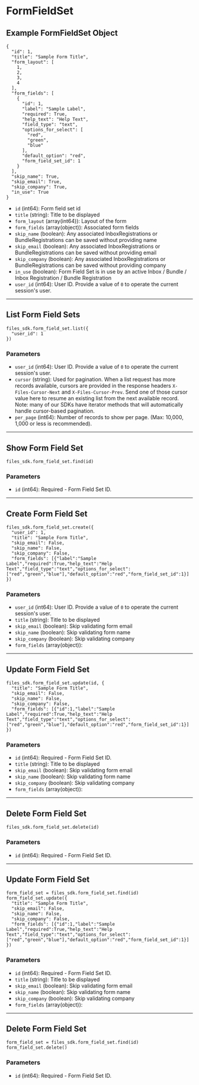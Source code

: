 # FormFieldSet

## Example FormFieldSet Object

```
{
  "id": 1,
  "title": "Sample Form Title",
  "form_layout": [
    1,
    2,
    3,
    4
  ],
  "form_fields": [
    {
      "id": 1,
      "label": "Sample Label",
      "required": True,
      "help_text": "Help Text",
      "field_type": "text",
      "options_for_select": [
        "red",
        "green",
        "blue"
      ],
      "default_option": "red",
      "form_field_set_id": 1
    }
  ],
  "skip_name": True,
  "skip_email": True,
  "skip_company": True,
  "in_use": True
}
```

* `id` (int64): Form field set id
* `title` (string): Title to be displayed
* `form_layout` (array(int64)): Layout of the form
* `form_fields` (array(object)): Associated form fields
* `skip_name` (boolean): Any associated InboxRegistrations or BundleRegistrations can be saved without providing name
* `skip_email` (boolean): Any associated InboxRegistrations or BundleRegistrations can be saved without providing email
* `skip_company` (boolean): Any associated InboxRegistrations or BundleRegistrations can be saved without providing company
* `in_use` (boolean): Form Field Set is in use by an active Inbox / Bundle / Inbox Registration / Bundle Registration
* `user_id` (int64): User ID.  Provide a value of `0` to operate the current session's user.


---

## List Form Field Sets

```
files_sdk.form_field_set.list({
  "user_id": 1
})
```

### Parameters

* `user_id` (int64): User ID.  Provide a value of `0` to operate the current session's user.
* `cursor` (string): Used for pagination.  When a list request has more records available, cursors are provided in the response headers `X-Files-Cursor-Next` and `X-Files-Cursor-Prev`.  Send one of those cursor value here to resume an existing list from the next available record.  Note: many of our SDKs have iterator methods that will automatically handle cursor-based pagination.
* `per_page` (int64): Number of records to show per page.  (Max: 10,000, 1,000 or less is recommended).


---

## Show Form Field Set

```
files_sdk.form_field_set.find(id)
```

### Parameters

* `id` (int64): Required - Form Field Set ID.


---

## Create Form Field Set

```
files_sdk.form_field_set.create({
  "user_id": 1,
  "title": "Sample Form Title",
  "skip_email": False,
  "skip_name": False,
  "skip_company": False,
  "form_fields": [{"label":"Sample Label","required":True,"help_text":"Help Text","field_type":"text","options_for_select":["red","green","blue"],"default_option":"red","form_field_set_id":1}]
})
```

### Parameters

* `user_id` (int64): User ID.  Provide a value of `0` to operate the current session's user.
* `title` (string): Title to be displayed
* `skip_email` (boolean): Skip validating form email
* `skip_name` (boolean): Skip validating form name
* `skip_company` (boolean): Skip validating company
* `form_fields` (array(object)): 


---

## Update Form Field Set

```
files_sdk.form_field_set.update(id, {
  "title": "Sample Form Title",
  "skip_email": False,
  "skip_name": False,
  "skip_company": False,
  "form_fields": [{"id":1,"label":"Sample Label","required":True,"help_text":"Help Text","field_type":"text","options_for_select":["red","green","blue"],"default_option":"red","form_field_set_id":1}]
})
```

### Parameters

* `id` (int64): Required - Form Field Set ID.
* `title` (string): Title to be displayed
* `skip_email` (boolean): Skip validating form email
* `skip_name` (boolean): Skip validating form name
* `skip_company` (boolean): Skip validating company
* `form_fields` (array(object)): 


---

## Delete Form Field Set

```
files_sdk.form_field_set.delete(id)
```

### Parameters

* `id` (int64): Required - Form Field Set ID.


---

## Update Form Field Set

```
form_field_set = files_sdk.form_field_set.find(id)
form_field_set.update({
  "title": "Sample Form Title",
  "skip_email": False,
  "skip_name": False,
  "skip_company": False,
  "form_fields": [{"id":1,"label":"Sample Label","required":True,"help_text":"Help Text","field_type":"text","options_for_select":["red","green","blue"],"default_option":"red","form_field_set_id":1}]
})
```

### Parameters

* `id` (int64): Required - Form Field Set ID.
* `title` (string): Title to be displayed
* `skip_email` (boolean): Skip validating form email
* `skip_name` (boolean): Skip validating form name
* `skip_company` (boolean): Skip validating company
* `form_fields` (array(object)): 


---

## Delete Form Field Set

```
form_field_set = files_sdk.form_field_set.find(id)
form_field_set.delete()
```

### Parameters

* `id` (int64): Required - Form Field Set ID.
